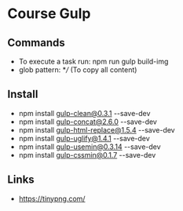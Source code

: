 # Course Gulp

## Commands
* To execute a task run: npm run gulp build-img
* glob pattern: **/* (To copy all content)

## Install
* npm install gulp-clean@0.3.1 --save-dev
* npm install gulp-concat@2.6.0 --save-dev
* npm install gulp-html-replace@1.5.4 --save-dev
* npm install gulp-uglify@1.4.1 --save-dev
* npm install gulp-usemin@0.3.14 --save-dev
* npm install gulp-cssmin@0.1.7 --save-dev


## Links
* https://tinypng.com/



